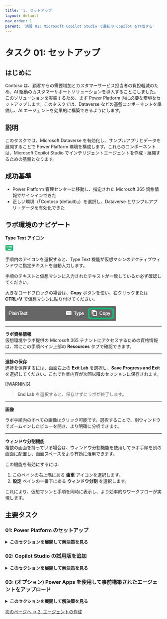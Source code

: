 ```yaml
---
title: '1. セットアップ'
layout: default
nav_order: 1
parent: '演習 01: Microsoft Copilot Studio で最初の Copilot を作成する'
---
```


# タスク 01: セットアップ

## はじめに

Contoso は、顧客からの需要増加とカスタマーサービス担当者の負担軽減のため、AI 駆動のカスタマーサポートソリューションを導入することにしました。このソリューションを実装するため、まず Power Platform 内に必要な環境をセットアップします。このタスクでは、Dataverse などの基盤コンポーネントを準備し、AI エージェントを効果的に構築できるようにします。

## 説明

このタスクでは、Microsoft Dataverse を有効化し、サンプルアプリとデータを展開することで Power Platform 環境を構成します。これらのコンポーネントは、Microsoft Copilot Studio でインテリジェントエージェントを作成・展開するための基盤となります。

## 成功基準

- Power Platform 管理センターに移動し、指定された Microsoft 365 資格情報でサインインできた
- 正しい環境（「Contoso (default)」）を選択し、Dataverse とサンプルアプリ・データを有効化できた

## ラボ環境のナビゲート

**Type Text アイコン**  

![hut7bsbc.jpg](../../media/hut7bsbc.jpg)

手順内のアイコンを選択すると、Type Text 機能が仮想マシンのアクティブウィンドウに指定テキストを自動入力します。  

手順のテキストと仮想マシンに入力されたテキストが一致しているか必ず確認してください。

大きなコードブロックの場合は、**Copy** ボタンを使い、右クリックまたは **CTRL+V** で仮想マシンに貼り付けてください。

![q1n1yy18.jpg](../../media/q1n1yy18.jpg)

---

**ラボ資格情報**  
仮想環境やラボ提供の Microsoft 365 テナントにアクセスするための資格情報は、常にこの手順ペイン上部の **Resources** タブで確認できます。

---

**進捗の保存**  
進捗を保存するには、画面右上の **Exit Lab** を選択し、**Save Progress and Exit** を選択してください。これで作業内容が次回以降のセッションに保存されます。

[!WARNING]
> **End Lab** を選択すると、保存せずにラボが終了します。

---

**画像**   

ラボ手順内のすべての画像はクリック可能です。選択することで、別ウィンドウでズームインしたビューを開き、より明確に分析できます。 
 
--- 

**ウィンドウ分割機能**  
複数の画面を持っている場合は、ウィンドウ分割機能を使用してラボ手順を別の画面に配置し、画面スペースをより有効に活用できます。

この機能を有効にするには:  
1. このペインの右上隅にある **歯車** アイコンを選択します。  
2. **設定** ペインの一番下にある **ウィンドウ分割** を選択します。

これにより、仮想マシンと手順を同時に表示し、より効率的なワークフローが実現します。


## 主要タスク

### 01: Power Platform のセットアップ

<details markdown="block"> 
  <summary><strong>このセクションを展開して解決策を見る</strong></summary> 

1. Microsoft Edge を開き、[Power Platform](admin.powerplatform.microsoft.com) に移動します。

1. 資格情報でサインインします: 

	| 項目 | 値 |
    |----------|---------------------------------------------------------|
    | **ユーザー名** | `Power Platform の管理者ユーザー名` |
    | **パスワード** | `Power Platform 管理者ユーザーのパスワード` |


1. 様々なダイアログで以下のオプションを選択します: 
 
    | 項目 | 値 | 
    |----------|---------------------------------------------------------| 
    | Microsoft Edge にサインイン | **いいえ、結構です** | 
    | パスワードを保存しますか？ | **保存** | 
    | サインイン状態を維持しますか？ | **はい** | 
 
	![7sz5t56t.jpg](../../media/7sz5t56t.jpg)

1. Power Platform は新しい管理センターに移行している可能性があります。 

    ページの右上隅で、**新しい管理センター** がオンになっている場合は、オフに切り替えます。

    ![8cdyhigm.jpg](../../media/8cdyhigm.jpg)
	
1. 左側のサービスメニューで **環境** を選択します。

1. **Contoso (default)** 環境を選択します。 

    ![v29z5ydm.jpg](../../media/v29z5ydm.jpg)

> [!NOTE]
> これにより、Microsoft 365 アカウントの ID が保持され、Power Platform に引き継がれます。これは Copilot Studio の基盤であり、カスタムエージェントに関連するデータが保存される場所でもあります。   

1. 上部バーの **Add Dataverse** を選択します。

	![oz23w4q7.jpg](../../media/oz23w4q7.jpg) 

1. **Add Dataverse** ペインで、**Deploy sample apps and data?** のトグルを **はい** に変更し、下部の **追加** を選択します。 

    ![ucvtkdmi.jpg](../../media/ucvtkdmi.jpg)

> [!WARNING]
> 後の演習のためにサンプルデータを展開する必要があります。

1. **Contoso (default)** 環境の **状態** 列が **準備完了** と表示されるまで待ちます。 

    定期的に上部バーの **更新** オプションを選択します。

    ![n6stq8et.jpg](../../media/n6stq8et.jpg)

> [!WARNING]
> これには約 15 分かかる場合があります。

</details>

### 02: Copilot Studio の試用版を追加

<details markdown="block"> 
  <summary><strong>このセクションを展開して解決策を見る</strong></summary>

1. 新しいブラウザタブを開き、`copilotstudio.microsoft.com` に移動します。 

> [!WARNING]
> 次のような確認とアカウント作成のプロンプトが表示された場合は、入力せずに閉じてください。新しいタブで再度 `copilotstudio.microsoft.com` を開いてください。  
> 
> ![36xs66h6.jpg](../../media/36xs66h6.jpg)
> 
> URL に次のステップのスクリーンショットが表示されるはずです。 
 
1. リージョンを選択し、**無料トライアルを開始** を選択します。 
 
	![zmhjr4oy.jpg](../../media/zmhjr4oy.jpg) 
 
1. ページの右上部で、**Contoso (default)** が **環境** として設定されていることを確認します。

    ![qkvcytky.jpg](../../media/qkvcytky.jpg)

> [!NOTE]
> 画面の解像度によっては、選択した環境を表示するために地球儀のアイコンを選択する必要があるかもしれません。
>
> ![np10y13v.jpg](../../media/np10y13v.jpg)
  
 
</details>

### 03: (オプション) Power Apps を使用して事前構築されたエージェントをアップロード

<details markdown="block"> 
  <summary><strong>このセクションを展開して解決策を見る</strong></summary> 

> [!WARNING]
> エージェントをオプションでインポートして、ラボ演習の出発点として使用できます。これにより、**演習 01** のすべてのステップから **演習 04** の最後までが完了します。これにはカスタムソリューションのダウンロードとインポートが必要です。
>
> カスタムソリューションをインポートする場合は、すべての演習を観察して、すべての構成方法を学んでください。また、エージェントのさまざまなテストに従ってください。

1. Copilot Studio の左側のメニューで **エージェント** を選択します。 
 
	![iwcs8u6s.jpg](../../media/iwcs8u6s.jpg)
 
1. ページの左上部で **エージェントのインポート** を選択します。 
 
	![10sjr2q8.jpg](../../media/10sjr2q8.jpg)
	
> [!NOTE]
> これにより、**ソリューション** ページが新しいタブで開きます。 
 
1. 上部バーで **ソリューションのインポート** を選択します。 
 
	![0ciiwxyu.jpg](../../media/0ciiwxyu.jpg)
 
1. 新しいペインで **参照** を選択します。 
 
1. 上部のアドレスバーで、**Admin >** の右側にある空白のスペースを選択してファイルパスを変更し、`F:\LabFiles\Solution` と入力します。 
 
	![z7ip9moh.jpg](../../media/z7ip9moh.jpg)

	![fx84uidy.jpg](../../media/fx84uidy.jpg) 
	
> [!NOTE]
> 代わりに、フォルダーを手動でナビゲートするために展開することもできます:
> 1. 左ペインで **この PC** の下に移動し、**AllFiles (F:)** を選択します。
>
>  ![jniqmycd.jpg](../../media/jniqmycd.jpg)
> 
> 1. **LabFiles** をダブルクリックします。
> 1. **Solution** をダブルクリックします。 
	
1. **CopilotFlightCrew_1_0_0_2.zip** を選択し、**開く** を選択します。  
 
	![wqq0lava.jpg](../../media/wqq0lava.jpg)
 
1. ペインの左下隅で **次へ** を選択します。 
 
	![g1wdxf9i.jpg](../../media/g1wdxf9i.jpg)
 
1. ペインの左下隅で **インポート** を選択します。  
 
1. 完了時に上部バーの下に黄色の警告バナーが表示されるまで待ちます。警告は無視しても安全です。 
 
    ![jnkgfauw.jpg](../../media/jnkgfauw.jpg)

    ![gl8glvpb.jpg](../../media/gl8glvpb.jpg)
 
> [!WARNING]
> エージェントのインポートには数分かかる場合があります。  
 
> [!NOTE]
> これはエージェントの定義であり、実行中のバージョンではありません。内部コンポーネントが含まれており、今後の演習で探求します。 

1. インポートが完了したら、**ソリューション** ページタブを閉じて Copilot Studio に戻ります。

1. 左側のメニューで **ホーム** を選択します。

	![oys1gkq6.jpg](../../media/oys1gkq6.jpg)

</details>

[次のページへ → 2. エージェントの作成](0102.md)